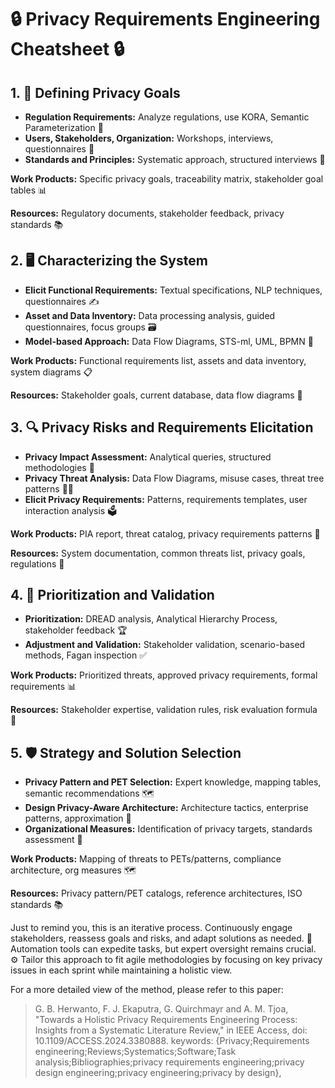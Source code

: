 # 🔒 Privacy Requirements Engineering Cheatsheet 🔒

## 1. 🎯 Defining Privacy Goals
   - **Regulation Requirements:** Analyze regulations, use KORA, Semantic Parameterization 📜
   - **Users, Stakeholders, Organization:** Workshops, interviews, questionnaires 👥
   - **Standards and Principles:** Systematic approach, structured interviews 📏
   
   **Work Products:** Specific privacy goals, traceability matrix, stakeholder goal tables 📊
   
   **Resources:** Regulatory documents, stakeholder feedback, privacy standards 📚

## 2. 🖥️ Characterizing the System  
   - **Elicit Functional Requirements:** Textual specifications, NLP techniques, questionnaires ✍️
   - **Asset and Data Inventory:** Data processing analysis, guided questionnaires, focus groups 🗃️
   - **Model-based Approach:** Data Flow Diagrams, STS-ml, UML, BPMN 🔀
   
   **Work Products:** Functional requirements list, assets and data inventory, system diagrams 📋
   
   **Resources:** Stakeholder goals, current database, data flow diagrams 💾

## 3. 🔍 Privacy Risks and Requirements Elicitation
   - **Privacy Impact Assessment:** Analytical queries, structured methodologies 🔎
   - **Privacy Threat Analysis:** Data Flow Diagrams, misuse cases, threat tree patterns 🕵️‍♂️
   - **Elicit Privacy Requirements:** Patterns, requirements templates, user interaction analysis 🗳️
   
   **Work Products:** PIA report, threat catalog, privacy requirements patterns 📝
   
   **Resources:** System documentation, common threats list, privacy goals, regulations 📜

## 4. 🚦 Prioritization and Validation
   - **Prioritization:** DREAD analysis, Analytical Hierarchy Process, stakeholder feedback 🏆
   - **Adjustment and Validation:** Stakeholder validation, scenario-based methods, Fagan inspection ✅
   
   **Work Products:** Prioritized threats, approved privacy requirements, formal requirements 📊
   
   **Resources:** Stakeholder expertise, validation rules, risk evaluation formula 🧮

## 5. 🛡️ Strategy and Solution Selection  
   - **Privacy Pattern and PET Selection:** Expert knowledge, mapping tables, semantic recommendations 🗺️
   - **Design Privacy-Aware Architecture:** Architecture tactics, enterprise patterns, approximation 🏰
   - **Organizational Measures:** Identification of privacy targets, standards assessment 🎯
   
   **Work Products:** Mapping of threats to PETs/patterns, compliance architecture, org measures 🗺️
   
   **Resources:** Privacy pattern/PET catalogs, reference architectures, ISO standards 📚

Just to remind you, this is an iterative process. Continuously engage stakeholders, reassess goals and risks, and adapt solutions as needed. 🔄 Automation tools can expedite tasks, but expert oversight remains crucial. ⚙️ Tailor this approach to fit agile methodologies by focusing on key privacy issues in each sprint while maintaining a holistic view.

For a more detailed view of the method, please refer to this paper:

> G. B. Herwanto, F. J. Ekaputra, G. Quirchmayr and A. M. Tjoa, "Towards a Holistic Privacy Requirements Engineering Process: Insights from a Systematic Literature Review," in IEEE Access, doi: 10.1109/ACCESS.2024.3380888.
keywords: {Privacy;Requirements engineering;Reviews;Systematics;Software;Task analysis;Bibliographies;privacy requirements engineering;privacy design engineering;privacy engineering;privacy by design},

